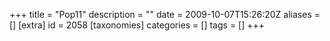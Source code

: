 +++
title = "Pop11"
description = ""
date = 2009-10-07T15:26:20Z
aliases = []
[extra]
id = 2058
[taxonomies]
categories = []
tags = []
+++

